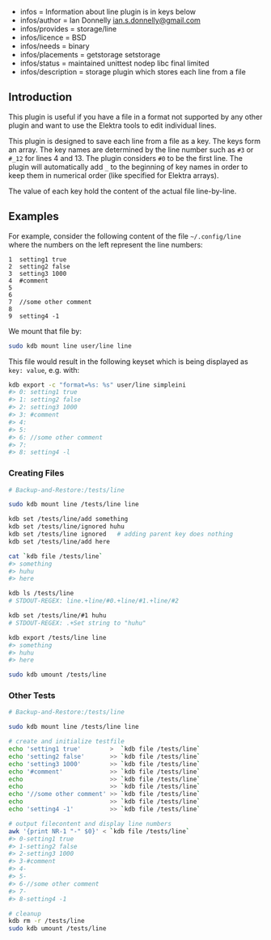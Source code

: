 - infos = Information about line plugin is in keys below
- infos/author = Ian Donnelly <ian.s.donnelly@gmail.com>
- infos/provides = storage/line
- infos/licence = BSD
- infos/needs = binary
- infos/placements = getstorage setstorage
- infos/status = maintained unittest nodep libc final limited
- infos/description = storage plugin which stores each line from a file

## Introduction

This plugin is useful if you have a file in a format not supported
by any other plugin and want to use the Elektra tools to edit
individual lines.

This plugin is designed to save each line from a file as a key.
The keys form an array. The key names are determined by the
line number such as `#3` or `#_12` for lines 4 and 13.
The plugin considers `#0` to be the first line.
The plugin will automatically add `_` to the beginning
of key names in order to keep them in numerical order (like specified
for Elektra arrays).

The value of each key hold the content of the actual file line-by-line.

## Examples

For example, consider the following content of the file `~/.config/line` where the
numbers on the left represent the line numbers:

```
1  setting1 true
2  setting2 false
3  setting3 1000
4  #comment
5
6
7  //some other comment
8
9  setting4 -1
```

We mount that file by:

```bash
sudo kdb mount line user/line line
```

This file would result in the following keyset which is being displayed as
`key: value`, e.g. with:

```bash
kdb export -c "format=%s: %s" user/line simpleini
#> 0: setting1 true
#> 1: setting2 false
#> 2: setting3 1000
#> 3: #comment
#> 4:
#> 5:
#> 6: //some other comment
#> 7:
#> 8: setting4 -l
```

### Creating Files

```sh
# Backup-and-Restore:/tests/line

sudo kdb mount line /tests/line line

kdb set /tests/line/add something
kdb set /tests/line/ignored huhu
kdb set /tests/line ignored   # adding parent key does nothing
kdb set /tests/line/add here

cat `kdb file /tests/line`
#> something
#> huhu
#> here

kdb ls /tests/line
# STDOUT-REGEX: line.+line/#0.+line/#1.+line/#2

kdb set /tests/line/#1 huhu
# STDOUT-REGEX: .+Set string to "huhu"

kdb export /tests/line line
#> something
#> huhu
#> here

sudo kdb umount /tests/line
```

### Other Tests

```sh
# Backup-and-Restore:/tests/line

sudo kdb mount line /tests/line line

# create and initialize testfile
echo 'setting1 true'        >  `kdb file /tests/line`
echo 'setting2 false'       >> `kdb file /tests/line`
echo 'setting3 1000'        >> `kdb file /tests/line`
echo '#comment'             >> `kdb file /tests/line`
echo                        >> `kdb file /tests/line`
echo                        >> `kdb file /tests/line`
echo '//some other comment' >> `kdb file /tests/line`
echo                        >> `kdb file /tests/line`
echo 'setting4 -1'          >> `kdb file /tests/line`

# output filecontent and display line numbers
awk '{print NR-1 "-" $0}' < `kdb file /tests/line`
#> 0-setting1 true
#> 1-setting2 false
#> 2-setting3 1000
#> 3-#comment
#> 4-
#> 5-
#> 6-//some other comment
#> 7-
#> 8-setting4 -1

# cleanup
kdb rm -r /tests/line
sudo kdb umount /tests/line
```
